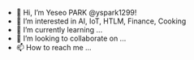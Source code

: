 - 👋 Hi, I’m Yeseo PARK @yspark1299!
- 👀 I’m interested in AI, IoT, HTLM, Finance, Cooking
- 🌱 I’m currently learning ...
- 💞️ I’m looking to collaborate on ...
- 📫 How to reach me ...

<!---
yspark1299/yspark1299 is a ✨ special ✨ repository because its `README.md` (this file) appears on your GitHub profile.
You can click the Preview link to take a look at your changes.
--->
